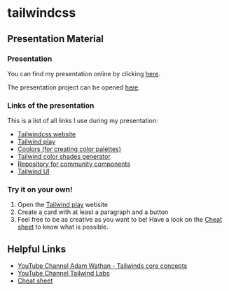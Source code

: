 ﻿# tailwindcss
## Presentation Material
### Presentation
You can find my presentation online by clicking [here](https://sway.office.com/jyDFaWh2PsAv74vy?ref=Link).

The presentation project  can be opened [here](https://play.tailwindcss.com/e8oTbniBLr?layout=horizontal).

### Links of the presentation
This is a list of all links I use during my presentation:

 - [Tailwindcss website](https://tailwindcss.com/)
 - [Tailwind play](https://play.tailwindcss.com/)
 - [Coolors (for creating color palettes)](https://coolors.co/)
 - [Tailwind color shades generator](https://javisperez.github.io/tailwindcolorshades/)
 - [Repository for community components](https://tailwindcomponents.com/components)
 - [Tailwind UI](https://tailwindui.com/)

### Try it on your own!

 1. Open the [Tailwind play](https://play.tailwindcss.com/) website
 2. Create a card with at least a paragraph and a button
 3. Feel free to be as creative as you want to be! Have a look on the [Cheat sheet](https://tailwindcomponents.com/cheatsheet/) to know what is possible.

## Helpful Links

 - [YouTube Channel Adam Wathan - Tailwinds core concepts](https://www.youtube.com/playlist?list=PL7CcGwsqRpSM3w9BT_21tUU8JN2SnyckR)
 - [YouTube Channel Tailwind Labs](https://www.youtube.com/channel/UCOe-8z68tgw9ioqVvYM4ddQ/featured)
 - [Cheat sheet](https://tailwindcomponents.com/cheatsheet/)

